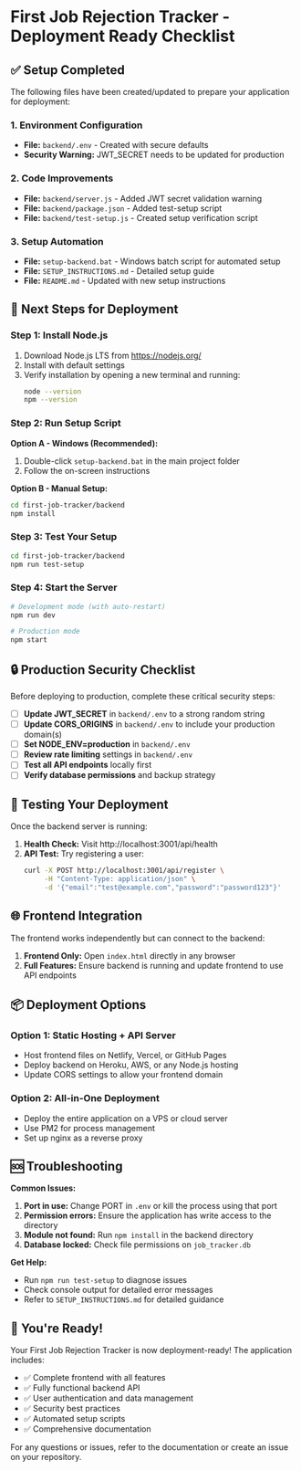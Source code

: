 # First Job Rejection Tracker - Deployment Ready Checklist

## ✅ Setup Completed

The following files have been created/updated to prepare your application for deployment:

### 1. Environment Configuration
- **File:** `backend/.env` - Created with secure defaults
- **Security Warning:** JWT_SECRET needs to be updated for production

### 2. Code Improvements
- **File:** `backend/server.js` - Added JWT secret validation warning
- **File:** `backend/package.json` - Added test-setup script
- **File:** `backend/test-setup.js` - Created setup verification script

### 3. Setup Automation
- **File:** `setup-backend.bat` - Windows batch script for automated setup
- **File:** `SETUP_INSTRUCTIONS.md` - Detailed setup guide
- **File:** `README.md` - Updated with new setup instructions

## 🚀 Next Steps for Deployment

### Step 1: Install Node.js
1. Download Node.js LTS from https://nodejs.org/
2. Install with default settings
3. Verify installation by opening a new terminal and running:
   ```bash
   node --version
   npm --version
   ```

### Step 2: Run Setup Script
**Option A - Windows (Recommended):**
1. Double-click `setup-backend.bat` in the main project folder
2. Follow the on-screen instructions

**Option B - Manual Setup:**
```bash
cd first-job-tracker/backend
npm install
```

### Step 3: Test Your Setup
```bash
cd first-job-tracker/backend
npm run test-setup
```

### Step 4: Start the Server
```bash
# Development mode (with auto-restart)
npm run dev

# Production mode
npm start
```

## 🔒 Production Security Checklist

Before deploying to production, complete these critical security steps:

- [ ] **Update JWT_SECRET** in `backend/.env` to a strong random string
- [ ] **Update CORS_ORIGINS** in `backend/.env` to include your production domain(s)
- [ ] **Set NODE_ENV=production** in `backend/.env`
- [ ] **Review rate limiting** settings in `backend/.env`
- [ ] **Test all API endpoints** locally first
- [ ] **Verify database permissions** and backup strategy

## 🧪 Testing Your Deployment

Once the backend server is running:

1. **Health Check:** Visit http://localhost:3001/api/health
2. **API Test:** Try registering a user:
   ```bash
   curl -X POST http://localhost:3001/api/register \
        -H "Content-Type: application/json" \
        -d '{"email":"test@example.com","password":"password123"}'
   ```

## 🌐 Frontend Integration

The frontend works independently but can connect to the backend:

1. **Frontend Only:** Open `index.html` directly in any browser
2. **Full Features:** Ensure backend is running and update frontend to use API endpoints

## 📦 Deployment Options

### Option 1: Static Hosting + API Server
- Host frontend files on Netlify, Vercel, or GitHub Pages
- Deploy backend on Heroku, AWS, or any Node.js hosting
- Update CORS settings to allow your frontend domain

### Option 2: All-in-One Deployment
- Deploy the entire application on a VPS or cloud server
- Use PM2 for process management
- Set up nginx as a reverse proxy

## 🆘 Troubleshooting

**Common Issues:**

1. **Port in use:** Change PORT in `.env` or kill the process using that port
2. **Permission errors:** Ensure the application has write access to the directory
3. **Module not found:** Run `npm install` in the backend directory
4. **Database locked:** Check file permissions on `job_tracker.db`

**Get Help:**
- Run `npm run test-setup` to diagnose issues
- Check console output for detailed error messages
- Refer to `SETUP_INSTRUCTIONS.md` for detailed guidance

## 🎉 You're Ready!

Your First Job Rejection Tracker is now deployment-ready! The application includes:

- ✅ Complete frontend with all features
- ✅ Fully functional backend API
- ✅ User authentication and data management
- ✅ Security best practices
- ✅ Automated setup scripts
- ✅ Comprehensive documentation

For any questions or issues, refer to the documentation or create an issue on your repository.
